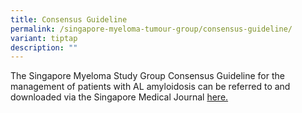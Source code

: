 ```yaml
---
title: Consensus Guideline
permalink: /singapore-myeloma-tumour-group/consensus-guideline/
variant: tiptap
description: ""
---
```

<p>The Singapore Myeloma Study Group Consensus Guideline for the management
of patients with AL amyloidosis can be referred to and downloaded via the
Singapore Medical Journal <a href="https://annals.edu.sg/al-amyloidosis-singapore-myeloma-study-group-consensus-guidelines/" rel="noopener noreferrer nofollow" target="_blank">here.</a>
</p>